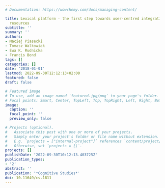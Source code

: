 ```yaml
---
# Documentation: https://wowchemy.com/docs/managing-content/

title: Lexical platform - the first step towards user-centred integration of lexical
  resources
subtitle: ''
summary: ''
authors:
- Maciej Piasecki
- Tomasz Walkowiak
- Ewa K. Rudnicka
- Francis Bond
tags: []
categories: []
date: '2018-01-01'
lastmod: 2022-09-30T12:12:13+02:00
featured: false
draft: false

# Featured image
# To use, add an image named `featured.jpg/png` to your page's folder.
# Focal points: Smart, Center, TopLeft, Top, TopRight, Left, Right, BottomLeft, Bottom, BottomRight.
image:
  caption: ''
  focal_point: ''
  preview_only: false

# Projects (optional).
#   Associate this post with one or more of your projects.
#   Simply enter your project's folder or file name without extension.
#   E.g. `projects = ["internal-project"]` references `content/project/deep-learning/index.md`.
#   Otherwise, set `projects = []`.
projects: []
publishDate: '2022-09-30T10:12:13.403725Z'
publication_types:
- '2'
abstract: ''
publication: '*Cognitive Studies*'
doi: 10.11649/cs.1811
---
```

